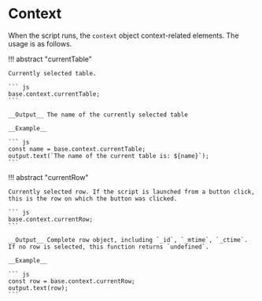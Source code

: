 # Context

When the script runs, the `context` object context-related elements. The usage is as follows.

!!! abstract "currentTable"

    Currently selected table.

    ``` js
    base.context.currentTable;
    ```

    __Output__ The name of the currently selected table

    __Example__

    ``` js
    const name = base.context.currentTable;
    output.text(`The name of the current table is: ${name}`);
    ```

!!! abstract "currentRow"

    Currently selected row. If the script is launched from a button click, this is the row on which the button was clicked.
    
    ``` js
    base.context.currentRow;
    ```

    __Output__ Complete row object, including `_id`, `_mtime`, `_ctime`. If no row is selected, this function returns `undefined`.

    __Example__

    ``` js
    const row = base.context.currentRow;
    output.text(row);
    ```
